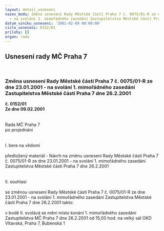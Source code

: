 ```yaml
---
layout: detail_usneseni
nazev_bodu: Změna usnesení Rady Městské části Praha 7 č. 0075/01-R ze dne 23.01.2001
  - na svolání 1. mimořádného zasedání Zastupitelstva Městské části Praha 7 dne 26.2.2001
datum_vzniku_usneseni: '2001-02-09 00:00:00'
cislo_usneseni: 0152/01
prilohy: []
organ: rada
---
```

<div id="ucUsn_pList" class="usn">
	<span><h2>Usnesení rady MČ Praha 7 </h2>
<br></span><div class="standBody">
<span><h3>Změna usnesení Rady Městské části Praha 7 č. 0075/01-R ze dne 23.01.2001 - na svolání 1. mimořádného zasedání Zastupitelstva Městské části Praha 7 dne 26.2.2001</h3></span><div class="center">
		<strong>č. 0152/01</strong><br>
	</div>
<div class="center">
		<strong>Ze dne 09.02.2001</strong><br><br>
	</div>
<br>Rada MČ Praha 7<br>po projednání<br><br><br>I.	bere na vědomí<br><br> předložený materiál - Návrh na změnu usnesení Rady Městské části Praha 7 č. 0075/01-R ze dne 23.01.2001 - na svolání 1. mimořádného zasedání Zastupitelstva Městské části Praha 7 dne 26.2.2001<br><br><br>II.	souhlasí <br><br>se změnou usnesení Rady Městské části Praha 7 č. 0075/01-R ze dne 23.01.2001 - na svolání 1. mimořádného zasedání Zastupitelstva Městské části Praha 7 dne 26.2.2001 takto:<br><br>v bodě  II. svolává se mění místo konání 1. mimořádného zasedání Zastupitelstva MČ Praha 7 dne 26.2.2001 od 15,00 hod. na  velký sál OKD Vltavská, Praha 7, Bubenská 1<br><br><br><br> <br>
</div>
</div>